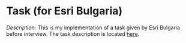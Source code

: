 # Task (for Esri Bulgaria)

*Description:* This is my implementation of a task given by Esri Bulgaria before interview. The task description is located [here](/docs/Task-Esri.md).

